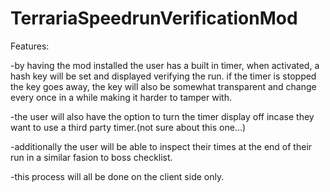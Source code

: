 # TerrariaSpeedrunVerificationMod

Features:

-by having the mod installed the user has a built in timer, when activated, a hash key will be set and displayed verifying the run. if the timer is stopped the key goes away, the key will also be somewhat transparent and change every once in a while making it harder to tamper with.

-the user will also have the option to turn the timer display off incase they want to use a third party timer.(not sure about this one...)

-additionally the user will be able to inspect their times at the end of their run in a similar fasion to boss checklist.

-this process will all be done on the client side only.

